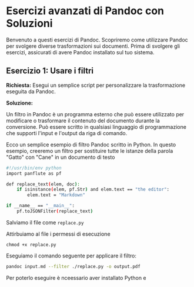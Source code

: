 # Esercizi avanzati di Pandoc con Soluzioni

Benvenuto a questi esercizi di Pandoc. Scopriremo come utilizzare Pandoc per svolgere diverse trasformazioni sui documenti. Prima di svolgere gli esercizi, assicurati di avere Pandoc installato sul tuo sistema.

## Esercizio 1: Usare i filtri

**Richiesta:** Esegui un semplice script per personalizzare la trasformazione eseguita da Pandoc.

**Soluzione:**

Un filtro in Pandoc è un programma esterno che può essere utilizzato per modificare o trasformare il contenuto del documento durante la conversione. Può essere scritto in qualsiasi linguaggio di programmazione che supporti l'input e l'output da riga di comando.

Ecco un semplice esempio di filtro Pandoc scritto in Python. In questo esempio, creeremo un filtro per sostituire tutte le istanze della parola "Gatto" con "Cane" in un documento di testo 

```bash
#!/usr/bin/env python
import panflute as pf

def replace_text(elem, doc):
    if isinstance(elem, pf.Str) and elem.text == "the editor":
        elem.text = "Markdown"

if __name__ == "__main__":
    pf.toJSONFilter(replace_text)

```
Salviamo il file come ``replace.py``

Attirbuiamo al file i permessi di esecuzione

```
chmod +x replace.py
```

Eseguiamo il comando seguente per applicare il filtro:

```bash
pandoc input.md --filter ./replace.py -o output.pdf
```


Per poterlo eseguire è nceessario aver installato Python e 
